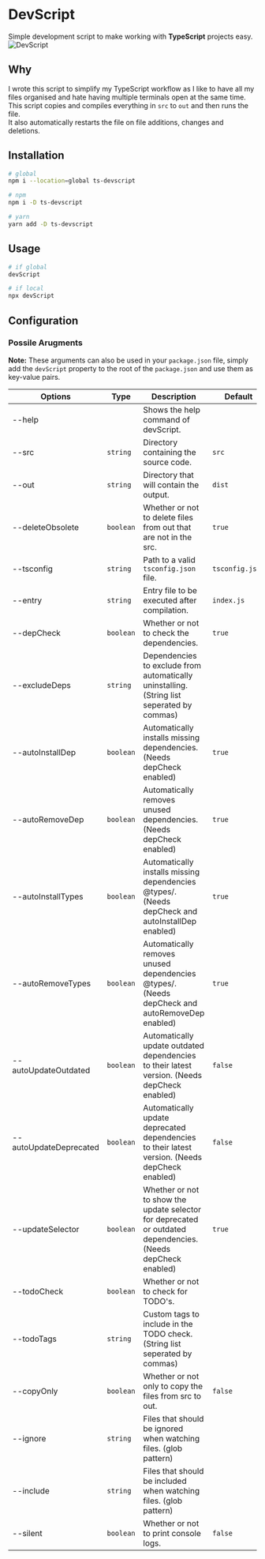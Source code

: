 # DevScript
Simple development script to make working with **TypeScript** projects easy.
<br>
![DevScript](.github/devscript.png)

## Why

I wrote this script to simplify my TypeScript workflow as I like to have all my files organised and hate having multiple terminals open at the same time.<br>
This script copies and compiles everything in `src` to `out` and then runs the file.<br>
It also automatically restarts the file on file additions, changes and deletions.<br>

## Installation

```bash
# global
npm i --location=global ts-devscript

# npm
npm i -D ts-devscript

# yarn
yarn add -D ts-devscript
```

## Usage

```bash
# if global
devScript

# if local
npx devScript
```

## Configuration

### Possile Arugments
**Note:** These arguments can also be used in your `package.json` file, simply add the `devScript` property to the root of the `package.json` and use them as key-value pairs.

| Options                | Type      | Description                                                                                      | Default         |
| ---------------------- | --------- | ------------------------------------------------------------------------------------------------ | --------------- |
| --help                 |           | Shows the help command of devScript.                                                             |                 |
| --src                  | `string`  | Directory containing the source code.                                                            | `src`           |
| --out                  | `string`  | Directory that will contain the output.                                                          | `dist`          |
| --deleteObsolete       | `boolean` | Whether or not to delete files from out that are not in the src.                                 | `true`          |
| --tsconfig             | `string`  | Path to a valid `tsconfig.json` file.                                                            | `tsconfig.json` |
| --entry                | `string`  | Entry file to be executed after compilation.                                                     | `index.js`      |
| --depCheck             | `boolean` | Whether or not to check the dependencies.                                                        | `true`          |
| --excludeDeps          | `string`  | Dependencies to exclude from automatically uninstalling. (String list seperated by commas)       |                 |
| --autoInstallDep       | `boolean` | Automatically installs missing dependencies. (Needs depCheck enabled)                            | `true`          |
| --autoRemoveDep        | `boolean` | Automatically removes unused dependencies. (Needs depCheck enabled)                              | `true`          |
| --autoInstallTypes     | `boolean` | Automatically installs missing dependencies @types/. (Needs depCheck and autoInstallDep enabled) | `true`          |
| --autoRemoveTypes      | `boolean` | Automatically removes unused dependencies @types/. (Needs depCheck and autoRemoveDep enabled)    | `true`          |
| --autoUpdateOutdated   | `boolean` | Automatically update outdated dependencies to their latest version. (Needs depCheck enabled)     | `false`         |
| --autoUpdateDeprecated | `boolean` | Automatically update deprecated dependencies to their latest version. (Needs depCheck enabled)   | `false`         |
| --updateSelector       | `boolean` | Whether or not to show the update selector for deprecated or outdated dependencies. (Needs depCheck enabled) | `true`          |
| --todoCheck            | `boolean` | Whether or not to check for TODO's.                                                              |                 |
| --todoTags             | `string`  | Custom tags to include in the TODO check. (String list seperated by commas)                      |                 |
| --copyOnly             | `boolean` | Whether or not only to copy the files from src to out.                                           | `false`         |
| --ignore               | `string`  | Files that should be ignored when watching files. (glob pattern)                                 |                 |
| --include              | `string`  | Files that should be included when watching files. (glob pattern)                                |                 |
| --silent               | `boolean` | Whether or not to print console logs.                                                            | `false`         |
